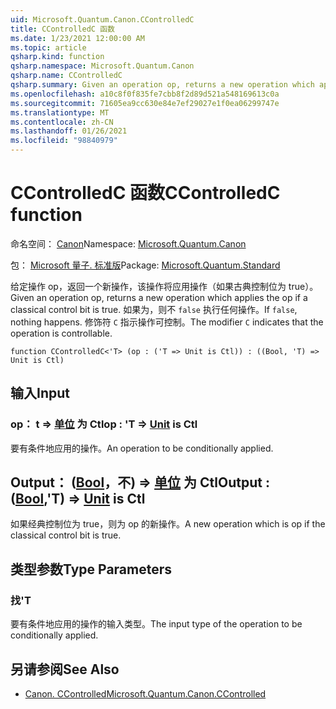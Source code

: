 ```yaml
---
uid: Microsoft.Quantum.Canon.CControlledC
title: CControlledC 函数
ms.date: 1/23/2021 12:00:00 AM
ms.topic: article
qsharp.kind: function
qsharp.namespace: Microsoft.Quantum.Canon
qsharp.name: CControlledC
qsharp.summary: Given an operation op, returns a new operation which applies the op if a classical control bit is true. If `false`, nothing happens. The modifier `C` indicates that the operation is controllable.
ms.openlocfilehash: a10c8f0f835fe7cbb8f2d89d521a548169613c0a
ms.sourcegitcommit: 71605ea9cc630e84e7ef29027e1f0ea06299747e
ms.translationtype: MT
ms.contentlocale: zh-CN
ms.lasthandoff: 01/26/2021
ms.locfileid: "98840979"
---
```

# <a name="ccontrolledc-function"></a><span data-ttu-id="c072c-102">CControlledC 函数</span><span class="sxs-lookup"><span data-stu-id="c072c-102">CControlledC function</span></span>

<span data-ttu-id="c072c-103">命名空间： [Canon](xref:Microsoft.Quantum.Canon)</span><span class="sxs-lookup"><span data-stu-id="c072c-103">Namespace: [Microsoft.Quantum.Canon](xref:Microsoft.Quantum.Canon)</span></span>

<span data-ttu-id="c072c-104">包： [Microsoft 量子. 标准版](https://nuget.org/packages/Microsoft.Quantum.Standard)</span><span class="sxs-lookup"><span data-stu-id="c072c-104">Package: [Microsoft.Quantum.Standard](https://nuget.org/packages/Microsoft.Quantum.Standard)</span></span>


<span data-ttu-id="c072c-105">给定操作 op，返回一个新操作，该操作将应用操作（如果古典控制位为 true）。</span><span class="sxs-lookup"><span data-stu-id="c072c-105">Given an operation op, returns a new operation which applies the op if a classical control bit is true.</span></span> <span data-ttu-id="c072c-106">如果为，则不 `false` 执行任何操作。</span><span class="sxs-lookup"><span data-stu-id="c072c-106">If `false`, nothing happens.</span></span>
<span data-ttu-id="c072c-107">修饰符 `C` 指示操作可控制。</span><span class="sxs-lookup"><span data-stu-id="c072c-107">The modifier `C` indicates that the operation is controllable.</span></span>

```qsharp
function CControlledC<'T> (op : ('T => Unit is Ctl)) : ((Bool, 'T) => Unit is Ctl)
```


## <a name="input"></a><span data-ttu-id="c072c-108">输入</span><span class="sxs-lookup"><span data-stu-id="c072c-108">Input</span></span>

### <a name="op--t--unit--is-ctl"></a><span data-ttu-id="c072c-109">op： t => [单位](xref:microsoft.quantum.lang-ref.unit)  为 Ctl</span><span class="sxs-lookup"><span data-stu-id="c072c-109">op : 'T => [Unit](xref:microsoft.quantum.lang-ref.unit)  is Ctl</span></span>

<span data-ttu-id="c072c-110">要有条件地应用的操作。</span><span class="sxs-lookup"><span data-stu-id="c072c-110">An operation to be conditionally applied.</span></span>



## <a name="output--boolt--unit--is-ctl"></a><span data-ttu-id="c072c-111">Output： ([Bool](xref:microsoft.quantum.lang-ref.bool)，不) => [单位](xref:microsoft.quantum.lang-ref.unit)  为 Ctl</span><span class="sxs-lookup"><span data-stu-id="c072c-111">Output : ([Bool](xref:microsoft.quantum.lang-ref.bool),'T) => [Unit](xref:microsoft.quantum.lang-ref.unit)  is Ctl</span></span>

<span data-ttu-id="c072c-112">如果经典控制位为 true，则为 op 的新操作。</span><span class="sxs-lookup"><span data-stu-id="c072c-112">A new operation which is op if the classical control bit is true.</span></span>

## <a name="type-parameters"></a><span data-ttu-id="c072c-113">类型参数</span><span class="sxs-lookup"><span data-stu-id="c072c-113">Type Parameters</span></span>

### <a name="t"></a><span data-ttu-id="c072c-114">找</span><span class="sxs-lookup"><span data-stu-id="c072c-114">'T</span></span>

<span data-ttu-id="c072c-115">要有条件地应用的操作的输入类型。</span><span class="sxs-lookup"><span data-stu-id="c072c-115">The input type of the operation to be conditionally applied.</span></span>

## <a name="see-also"></a><span data-ttu-id="c072c-116">另请参阅</span><span class="sxs-lookup"><span data-stu-id="c072c-116">See Also</span></span>

- [<span data-ttu-id="c072c-117">Canon. CControlled</span><span class="sxs-lookup"><span data-stu-id="c072c-117">Microsoft.Quantum.Canon.CControlled</span></span>](xref:Microsoft.Quantum.Canon.CControlled)